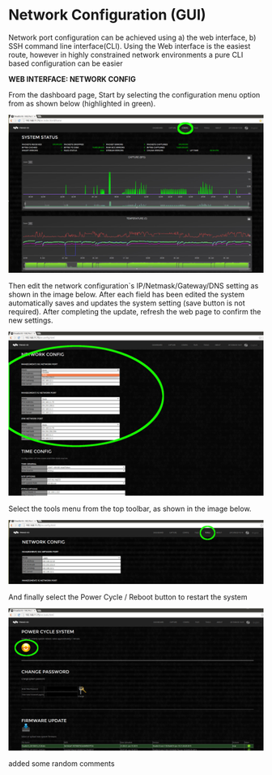 # Network Configuration \(GUI\)

Network port configuration can be achieved using a\) the web interface, b\) SSH command line interface\(CLI\). Using the Web interface is the easiest route, however in highly constrained network environments a pure CLI based configuration can be easier

**WEB INTERFACE: NETWORK CONFIG**

From the dashboard page, Start by selecting the configuration menu option from as shown below \(highlighted in green\).

![](../.gitbook/assets/image%20%282%29.png)

Then edit the network configuration\`s IP/Netmask/Gateway/DNS setting as shown in the image below. After each field has been edited the system automatically saves and updates the system setting \(save button is not required\). After completing the update, refresh the web page to confirm the new settings.

![](../.gitbook/assets/image%20%283%29.png)

Select the tools menu from the top toolbar, as shown in the image below.

![](../.gitbook/assets/image%20%284%29.png)

And finally select the Power Cycle / Reboot button to restart the system

![](../.gitbook/assets/image%20%286%29.png)

added some random comments

